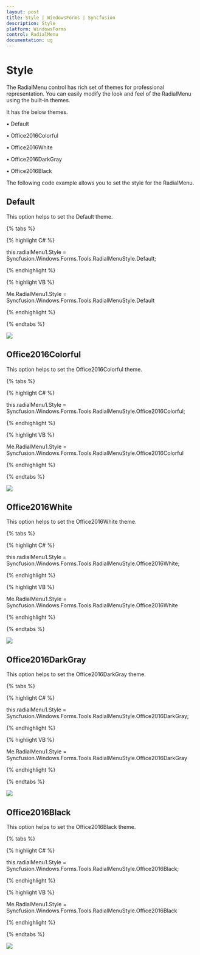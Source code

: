 ```yaml
---
layout: post
title: Style | WindowsForms | Syncfusion
description: Style
platform: WindowsForms
control: RadialMenu 
documentation: ug
---
```

# Style

The RadialMenu control has rich set of themes for professional representation. You can easily modify the look and feel of the RadialMenu using the built-in themes.

It has the below themes.

•	Default

•	Office2016Colorful

•	Office2016White

•	Office2016DarkGray

•	Office2016Black

The following code example allows you to set the style for the RadialMenu.

## Default 

This option helps to set the Default theme.

{% tabs %}

{% highlight C# %}

this.radialMenu1.Style = Syncfusion.Windows.Forms.Tools.RadialMenuStyle.Default; 

{% endhighlight %} 

{% highlight VB %}

Me.RadialMenu1.Style = Syncfusion.Windows.Forms.Tools.RadialMenuStyle.Default

{% endhighlight %}

{% endtabs %}

![](Style_images/Style_img_1.png)

## Office2016Colorful 

This option helps to set the Office2016Colorful theme.

{% tabs %}

{% highlight C# %}

this.radialMenu1.Style = Syncfusion.Windows.Forms.Tools.RadialMenuStyle.Office2016Colorful; 

{% endhighlight %} 

{% highlight VB %}

Me.RadialMenu1.Style = Syncfusion.Windows.Forms.Tools.RadialMenuStyle.Office2016Colorful

{% endhighlight %}

{% endtabs %}

![](Style_images/Style_img_2.png)

## Office2016White 

This option helps to set the Office2016White theme.

{% tabs %}

{% highlight C# %}

this.radialMenu1.Style = Syncfusion.Windows.Forms.Tools.RadialMenuStyle.Office2016White; 

{% endhighlight %} 

{% highlight VB %}

Me.RadialMenu1.Style = Syncfusion.Windows.Forms.Tools.RadialMenuStyle.Office2016White

{% endhighlight %}

{% endtabs %}

![](Style_images/Style_img_3.png)

## Office2016DarkGray

This option helps to set the Office2016DarkGray theme.

{% tabs %}

{% highlight C# %}

this.radialMenu1.Style = Syncfusion.Windows.Forms.Tools.RadialMenuStyle.Office2016DarkGray; 

{% endhighlight %} 

{% highlight VB %}

Me.RadialMenu1.Style = Syncfusion.Windows.Forms.Tools.RadialMenuStyle.Office2016DarkGray

{% endhighlight %}

{% endtabs %}

![](Style_images/Style_img_4.png)

## Office2016Black

This option helps to set the Office2016Black theme.

{% tabs %}

{% highlight C# %}

this.radialMenu1.Style = Syncfusion.Windows.Forms.Tools.RadialMenuStyle.Office2016Black; 

{% endhighlight %} 

{% highlight VB %}

Me.RadialMenu1.Style = Syncfusion.Windows.Forms.Tools.RadialMenuStyle.Office2016Black

{% endhighlight %}

{% endtabs %}

![](Style_images/Style_img_5.png)